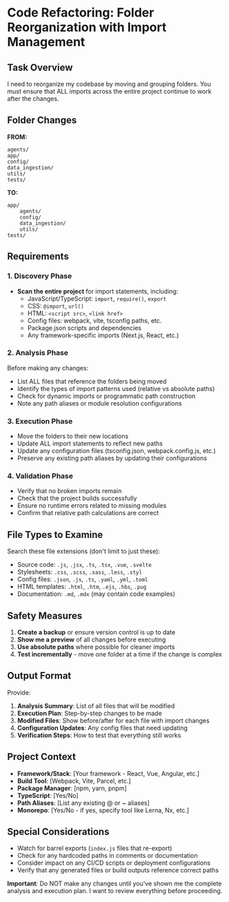 # Code Refactoring: Folder Reorganization with Import Management

## Task Overview
I need to reorganize my codebase by moving and grouping folders. You must ensure that ALL imports across the entire project continue to work after the changes.

## Folder Changes
**FROM:**
```
agents/
app/
config/
data_ingestion/
utils/
tests/
```

**TO:**
```
app/
    agents/
    config/
    data_ingestion/
    utils/
tests/
```

## Requirements

### 1. Discovery Phase
- **Scan the entire project** for import statements, including:
  - JavaScript/TypeScript: `import`, `require()`, `export`
  - CSS: `@import`, `url()`
  - HTML: `<script src>`, `<link href>`
  - Config files: webpack, vite, tsconfig paths, etc.
  - Package.json scripts and dependencies
  - Any framework-specific imports (Next.js, React, etc.)

### 2. Analysis Phase
Before making any changes:
- List ALL files that reference the folders being moved
- Identify the types of import patterns used (relative vs absolute paths)
- Check for dynamic imports or programmatic path construction
- Note any path aliases or module resolution configurations

### 3. Execution Phase
- Move the folders to their new locations
- Update ALL import statements to reflect new paths
- Update any configuration files (tsconfig.json, webpack.config.js, etc.)
- Preserve any existing path aliases by updating their configurations

### 4. Validation Phase
- Verify that no broken imports remain
- Check that the project builds successfully
- Ensure no runtime errors related to missing modules
- Confirm that relative path calculations are correct

## File Types to Examine
Search these file extensions (don't limit to just these):
- Source code: `.js`, `.jsx`, `.ts`, `.tsx`, `.vue`, `.svelte`
- Stylesheets: `.css`, `.scss`, `.sass`, `.less`, `.styl`
- Config files: `.json`, `.js`, `.ts`, `.yaml`, `.yml`, `.toml`
- HTML templates: `.html`, `.htm`, `.ejs`, `.hbs`, `.pug`
- Documentation: `.md`, `.mdx` (may contain code examples)

## Safety Measures
1. **Create a backup** or ensure version control is up to date
2. **Show me a preview** of all changes before executing
3. **Use absolute paths** where possible for cleaner imports
4. **Test incrementally** - move one folder at a time if the change is complex

## Output Format
Provide:
1. **Analysis Summary**: List of all files that will be modified
2. **Execution Plan**: Step-by-step changes to be made
3. **Modified Files**: Show before/after for each file with import changes
4. **Configuration Updates**: Any config files that need updating
5. **Verification Steps**: How to test that everything still works

## Project Context
- **Framework/Stack**: [Your framework - React, Vue, Angular, etc.]
- **Build Tool**: [Webpack, Vite, Parcel, etc.]
- **Package Manager**: [npm, yarn, pnpm]
- **TypeScript**: [Yes/No]
- **Path Aliases**: [List any existing @ or ~ aliases]
- **Monorepo**: [Yes/No - if yes, specify tool like Lerna, Nx, etc.]

## Special Considerations
- Watch for barrel exports (`index.js` files that re-export)
- Check for any hardcoded paths in comments or documentation
- Consider impact on any CI/CD scripts or deployment configurations
- Verify that any generated files or build outputs reference correct paths

**Important**: Do NOT make any changes until you've shown me the complete analysis and execution plan. I want to review everything before proceeding.